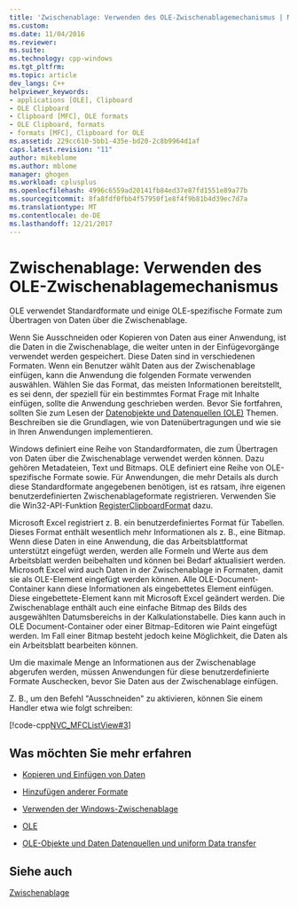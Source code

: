 ```yaml
---
title: 'Zwischenablage: Verwenden des OLE-Zwischenablagemechanismus | Microsoft Docs'
ms.custom: 
ms.date: 11/04/2016
ms.reviewer: 
ms.suite: 
ms.technology: cpp-windows
ms.tgt_pltfrm: 
ms.topic: article
dev_langs: C++
helpviewer_keywords:
- applications [OLE], Clipboard
- OLE Clipboard
- Clipboard [MFC], OLE formats
- OLE Clipboard, formats
- formats [MFC], Clipboard for OLE
ms.assetid: 229cc610-5bb1-435e-bd20-2c8b9964d1af
caps.latest.revision: "11"
author: mikeblome
ms.author: mblome
manager: ghogen
ms.workload: cplusplus
ms.openlocfilehash: 4996c6559ad20141fb84ed37e87fd1551e89a77b
ms.sourcegitcommit: 8fa8fdf0fbb4f57950f1e8f4f9b81b4d39ec7d7a
ms.translationtype: MT
ms.contentlocale: de-DE
ms.lasthandoff: 12/21/2017
---
```

# <a name="clipboard-using-the-ole-clipboard-mechanism"></a>Zwischenablage: Verwenden des OLE-Zwischenablagemechanismus
OLE verwendet Standardformate und einige OLE-spezifische Formate zum Übertragen von Daten über die Zwischenablage.  
  
 Wenn Sie Ausschneiden oder Kopieren von Daten aus einer Anwendung, ist die Daten in die Zwischenablage, die weiter unten in der Einfügevorgänge verwendet werden gespeichert. Diese Daten sind in verschiedenen Formaten. Wenn ein Benutzer wählt Daten aus der Zwischenablage einfügen, kann die Anwendung die folgenden Formate verwenden auswählen. Wählen Sie das Format, das meisten Informationen bereitstellt, es sei denn, der speziell für ein bestimmtes Format Frage mit Inhalte einfügen, sollte die Anwendung geschrieben werden. Bevor Sie fortfahren, sollten Sie zum Lesen der [Datenobjekte und Datenquellen (OLE)](../mfc/data-objects-and-data-sources-ole.md) Themen. Beschreiben sie die Grundlagen, wie von Datenübertragungen und wie sie in Ihren Anwendungen implementieren.  
  
 Windows definiert eine Reihe von Standardformaten, die zum Übertragen von Daten über die Zwischenablage verwendet werden können. Dazu gehören Metadateien, Text und Bitmaps. OLE definiert eine Reihe von OLE-spezifische Formate sowie. Für Anwendungen, die mehr Details als durch diese Standardformate angegebenen benötigen, ist es ratsam, ihre eigenen benutzerdefinierten Zwischenablageformate registrieren. Verwenden Sie die Win32-API-Funktion [RegisterClipboardFormat](http://msdn.microsoft.com/library/windows/desktop/ms649049) dazu.  
  
 Microsoft Excel registriert z. B. ein benutzerdefiniertes Format für Tabellen. Dieses Format enthält wesentlich mehr Informationen als z. B., eine Bitmap. Wenn diese Daten in eine Anwendung, die das Arbeitsblattformat unterstützt eingefügt werden, werden alle Formeln und Werte aus dem Arbeitsblatt werden beibehalten und können bei Bedarf aktualisiert werden. Microsoft Excel wird auch Daten in der Zwischenablage in Formaten, damit sie als OLE-Element eingefügt werden können. Alle OLE-Document-Container kann diese Informationen als eingebettetes Element einfügen. Diese eingebettete-Element kann mit Microsoft Excel geändert werden. Die Zwischenablage enthält auch eine einfache Bitmap des Bilds des ausgewählten Datumsbereichs in der Kalkulationstabelle. Dies kann auch in OLE Document-Container oder einer Bitmap-Editoren wie Paint eingefügt werden. Im Fall einer Bitmap besteht jedoch keine Möglichkeit, die Daten als ein Arbeitsblatt bearbeiten können.  
  
 Um die maximale Menge an Informationen aus der Zwischenablage abgerufen werden, müssen Anwendungen für diese benutzerdefinierte Formate Auschecken, bevor Sie Daten aus der Zwischenablage einfügen.  
  
 Z. B., um den Befehl "Ausschneiden" zu aktivieren, können Sie einem Handler etwa wie folgt schreiben:  
  
 [!code-cpp[NVC_MFCListView#3](../atl/reference/codesnippet/cpp/clipboard-using-the-ole-clipboard-mechanism_1.cpp)]  
  
## <a name="what-do-you-want-to-know-more-about"></a>Was möchten Sie mehr erfahren  
  
-   [Kopieren und Einfügen von Daten](../mfc/clipboard-copying-and-pasting-data.md)  
  
-   [Hinzufügen anderer Formate](../mfc/clipboard-adding-other-formats.md)  
  
-   [Verwenden der Windows-Zwischenablage](../mfc/clipboard-using-the-windows-clipboard.md)  
  
-   [OLE](../mfc/ole-background.md)  
  
-   [OLE-Objekte und Daten Datenquellen und uniform Data transfer](../mfc/data-objects-and-data-sources-ole.md)  
  
## <a name="see-also"></a>Siehe auch  
 [Zwischenablage](../mfc/clipboard.md)

